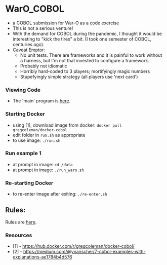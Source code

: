 
WarO_COBOL
=========

* a COBOL submission for War-O as a code exercise
* This is not a serious venture!
* With the demand for COBOL during the pandemic, I thought it would be interesting to "kick the tires" a bit. (I took one semester of COBOL, centuries ago).
* Caveat Emptor:
    - No unit tests. There are frameworks and it is painful to work without a harness, but I'm not that invested to configure a framework.
    - Probably not idiomatic
    - Horribly hard-coded to 3 players; mortifyingly magic numbers
    - Stupefyingly simple strategy (all players use 'next card')

### Viewing Code

* The 'main' program is [here](./src/waro.cbl).

### Starting Docker

* using [1], download image from docker: `docker pull gregcoleman/docker-cobol`
* edit folder in `run.sh` as appropriate 
* to use image: `./run.sh`

### Run example 1

* at prompt in image: `cd /data`
* at prompt in image: `./run_waro.sh`

### Re-starting Docker

* to re-enter image after exiting: `./re-enter.sh`

Rules:
---------

Rules are [here](Rules.md).

### Resources

* [1] - https://hub.docker.com/r/gregcoleman/docker-cobol/
* [2] - https://medium.com/@yvanscher/7-cobol-examples-with-explanations-ae1784b4d576

